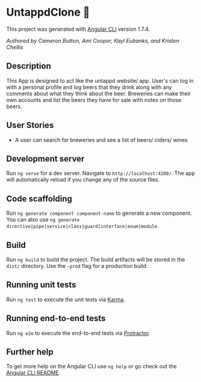 # UntappdClone :beer:

This project was generated with [Angular CLI](https://github.com/angular/angular-cli) version 1.7.4.

_Authored by Cameron Button, Ami Cooper, Kayl Eubanks, and Kristen Chellis_

## Description

  This App is designed to act like the untappd website/ app.  User's can log in with a personal profile and log beers that they drink along with any comments about what they think about the beer.  Breweries can make their own accounts and list the beers they have for sale with notes on those beers.

## User Stories

  * A user can search for breweries and see a list of beers/ ciders/ wines 




















## Development server

Run `ng serve` for a dev server. Navigate to `http://localhost:4200/`. The app will automatically reload if you change any of the source files.

## Code scaffolding

Run `ng generate component component-name` to generate a new component. You can also use `ng generate directive|pipe|service|class|guard|interface|enum|module`.

## Build

Run `ng build` to build the project. The build artifacts will be stored in the `dist/` directory. Use the `-prod` flag for a production build.

## Running unit tests

Run `ng test` to execute the unit tests via [Karma](https://karma-runner.github.io).

## Running end-to-end tests

Run `ng e2e` to execute the end-to-end tests via [Protractor](http://www.protractortest.org/).

## Further help

To get more help on the Angular CLI use `ng help` or go check out the [Angular CLI README](https://github.com/angular/angular-cli/blob/master/README.md).
